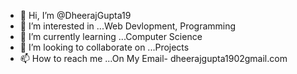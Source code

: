 - 👋 Hi, I’m @DheerajGupta19
- 👀 I’m interested in ...Web Devlopment, Programming
- 🌱 I’m currently learning ...Computer Science
- 💞️ I’m looking to collaborate on ...Projects
- 📫 How to reach me ...On My Email- dheerajgupta1902gmail.com

<!---
DheerajGupta19/DheerajGupta19 is a ✨ special ✨ repository because its `README.md` (this file) appears on your GitHub profile.
You can click the Preview link to take a look at your changes.
--->
